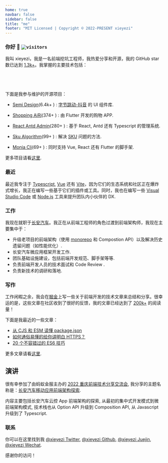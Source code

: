 ```yaml
---
home: true
navbar: false
sidebar: false
title: "me"
footer: "MIT Licensed | Copyright © 2022-PRESENT xieyezi"
---
```


<Head />
   
### 你好 👋 <code>![visitors](https://visitor-badge.glitch.me/badge?page_id=xieyezi.xieyezi)</code>

我叫 xieyezi，我是一名前端挖坑工程师，我热爱分享和开源，我的 GitHub star 数已达到 [1.3k+]()。我掌握的主要技术包括：

<code><span class="i-logos-javascript inline-block text-lg" /> </code>
<code><span class="i-logos-typescript-icon inline-block text-lg" /> </code>
<code><span class="i-logos-es6 inline-block text-lg" /> </code>
<code><span class="i-logos-vueuse inline-block text-lg" /> </code>
<code><span class="i-logos-react inline-block text-lg" /> </code>
<code><span class="i-logos-vitejs inline-block text-lg" /> </code>
<code><span class="i-logos-nodejs inline-block text-lg" /> </code>

下面是我参与维护的开源项目：

- [Semi Design](https://github.com/DouyinFE/semi-design.git)(6.4k+ <span class="i-carbon-star-filled inline-block text-xs" />) : [字节跳动-抖音](https://www.bytedance.com/en/) 的 UI 组件库.
- [Shopping AiRi](https://github.com/xieyezi/flutter-shopping-AiRi.git)(374+ <span class="i-carbon-star-filled inline-block text-xs" />) : 由 Flutter 开发的购物 APP.

- [React Antd Admin](https://github.com/WinmezzZ/react-antd-admin.git)(280+ <span class="i-carbon-star-filled inline-block text-xs" />) : 基于 React, Antd 还有 Typescript 的管理系统.

- [ Sku Algorithm](https://github.com/xieyezi/sku-algorithm.git)(99+ <span class="i-carbon-star-filled inline-block text-xs" />) : 解决 [SKU](https://zh.wikipedia.org/wiki/%E5%AD%98%E8%B4%A7%E5%8D%95%E4%BD%8D) 问题的方法.

- [ Monia Cli](https://github.com/xieyezi/monia-cli.git)(69+ <span class="i-carbon-star-filled inline-block text-xs" />) : 同时支持 Vue, React 还有 Flutter 的脚手架.

更多项目请看[这里](https://github.com/xieyezi).

### 最近

最近我专注于 [Typescript](https://www.typescriptlang.org/), [Vue](https://vuejs.org/) 还有 [Vite](https://vitejs.dev/)，因为它们的生态系统和社区正在爆炸式增长，我正在编写一些基于它们的插件或工具。同时，我也在编写一些 [Visual Studio Code](https://marketplace.visualstudio.com/items?itemName=xieyezi.incall-package-template) 或 [Node.js](https://www.npmjs.com/package/genji-es) 工具来提升团队内小伙伴的 DX.

### 工作

我现在就职于[长安汽车](https://www.changan.com.cn/)。我正在从前端工程师的角色过渡到前端架构师，我现在主要集中于：

- 升级老项目的前端架构（使用 [monorepo](https://en.wikipedia.org/wiki/Monorepo) 和 Compostion API）以及解决历史遗留问题（如性能优化）.
- 长安汽车微应用框架开发工作.
- 团队基础设施建设，包括前端开发规范、脚手架等等.
- 负责前端开发人员的技术面试和 Code Review .
- 负责新技术的调研和落地.

### 写作

工作闲暇之余，我会在[掘金](https://juejin.cn/user/4248168660738606/posts)上写一些关于前端开发的技术文章来总结和分享。很幸运的是，这些文章在社区收到了很好的反馈，我的文章已经达到了 [200k+](https://juejin.cn/user/4248168660738606/posts) 的阅读量！

下面是我最近的一些文章：

- [从 CJS 和 ESM 读懂 package.json](https://juejin.cn/post/7087083454059249701)<code><span class="i-icon-park-outline-chinese-one inline-block text-sm" /> </code>
- [如何通俗易懂的给你讲明白 HTTPS？](https://juejin.cn/post/6955767063524671524)<code><span class="i-icon-park-outline-chinese-one inline-block text-sm" /> </code>
- [20 个不容错过的 ES6 技巧](https://juejin.cn/post/7083145771461115941)<code><span class="i-icon-park-outline-chinese-one inline-block text-sm" /> </code>

更多文章请看[这里](/article/javascript原型与原型链的深度解析.md).

## 演讲

很有幸参加了由蚂蚁金服主办的 [2022 重庆前端技术分享交流会](https://zhuanlan.zhihu.com/p/581717444), 我分享的主题名称是：[长安汽车移动应用前端架构探索](https://www.bilibili.com/video/BV1Nm4y1F7B9/?spm_id_from=333.999.0.0).

内容主要包括长安汽车云控 App 前端架构的探索, 从最初的集中式开发模式到微前端架构模式, 技术栈也从 Option API 升级到 Composition API, 从 Javascript 升级到了 Typescript.

### 联系

你可以在这里找到我 [@xieyezi Twitter](https://twitter.com/xieyezi), [@xieyezi Github](https://github.com/xieyezi), [@xieyezi Juejin](https://juejin.cn/user/4248168660738606/posts), [@xieyezi Wechat](https://s2.loli.net/2022/04/25/WaQPSAmdbnEwLVu.jpg).

感谢你的访问！

<style>
main {
  padding-top: 1rem !important;
}
.home-content {
  margin: 0 auto !important;
  padding: 0 1.5rem 4rem !important;
  max-width: 48rem !important;
}
</style>
